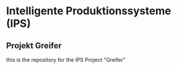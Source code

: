# Intelligente Produktionssysteme (IPS)
## Projekt Greifer

this is the repository for the IPS Project "Greifer"